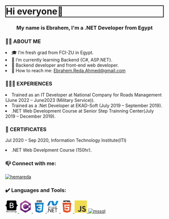 <h1 style="border:2px solid">Hi everyone👋</h1>
<h3 align="center">My name is Ebrahem, I'm a .NET Developer from Egypt</h3>
<!--<p align="left"> <img src="https://komarev.com/ghpvc/?username=ebrahemreda&label=Profile%20views&color=0e75b6&style=flat" alt="ebrahemreda" /> </p>-->
<h3 align="left">👨🏻‍ ABOUT ME </h4>
<li> 🎓 I’m fresh grad from FCI-ZU in Egypt.</li>
<li> 🔭 I’m currently learning Backend {C#, ASP.NET}.</li>
<li> 💼 Backend developer and front-end web developer.</li>
<li> 📧 How to reach me: <a href="mailto:Ebrahem.Reda.Ahmed@gmail.com">Ebrahem.Reda.Ahmed@gmail.com</a></li>
<h3 align="left">👨🏻‍💻 EXPERIENCES</h4>
<li> Trained as an IT Developer at National Company for Roads Management (June 2022 – June2023 (Military Service)).</li>
<li> Trained as a .Net Developer at EKAD-Soft (July 2019 – September 2019).</li>
<li>.NET Web Development Course at Senior Step Trainning Center(July 2019 – December 2019).</li>
<h3 align="left">📜 CERTIFICATES</h4>
<p>Jul 2020 – Sep 2020, Information Technology Institute(ITI)</p>
<li> .NET Web Develpment Course (150hr).</li>
<h3 align="left">📪 Connect with me:</h3>
<p align="left">
<a href="https://fb.com/hemareda" target="blank"><img align="center" src="https://raw.githubusercontent.com/rahuldkjain/github-profile-readme-generator/master/src/images/icons/Social/facebook.svg" alt="hemareda" height="30" width="40" /></a>
</p>

<h3 align="left">✔️ Languages and Tools:</h3>
<p align="left"> <a href="https://getbootstrap.com" target="_blank" rel="noreferrer"> <img src="https://raw.githubusercontent.com/devicons/devicon/master/icons/bootstrap/bootstrap-plain-wordmark.svg" alt="bootstrap" width="40" height="40"/> </a> <a href="https://www.w3schools.com/cs/" target="_blank" rel="noreferrer"> <img src="https://raw.githubusercontent.com/devicons/devicon/master/icons/csharp/csharp-original.svg" alt="csharp" width="40" height="40"/> </a> <a href="https://www.w3schools.com/css/" target="_blank" rel="noreferrer"> <img src="https://raw.githubusercontent.com/devicons/devicon/master/icons/css3/css3-original-wordmark.svg" alt="css3" width="40" height="40"/> </a> <a href="https://dotnet.microsoft.com/" target="_blank" rel="noreferrer"> <img src="https://raw.githubusercontent.com/devicons/devicon/master/icons/dot-net/dot-net-original-wordmark.svg" alt="dotnet" width="40" height="40"/> </a> <a href="https://www.w3.org/html/" target="_blank" rel="noreferrer"> <img src="https://raw.githubusercontent.com/devicons/devicon/master/icons/html5/html5-original-wordmark.svg" alt="html5" width="40" height="40"/> </a> <a href="https://developer.mozilla.org/en-US/docs/Web/JavaScript" target="_blank" rel="noreferrer"> <img src="https://raw.githubusercontent.com/devicons/devicon/master/icons/javascript/javascript-original.svg" alt="javascript" width="40" height="40"/> </a> <a href="https://www.microsoft.com/en-us/sql-server" target="_blank" rel="noreferrer"> <img src="https://www.svgrepo.com/show/303229/microsoft-sql-server-logo.svg" alt="mssql" width="40" height="40"/> </a> </p>



